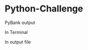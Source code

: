 # Python-Challenge
PyBank output

  In Terminal
  

  
  
  In output file
  

     
        
        
